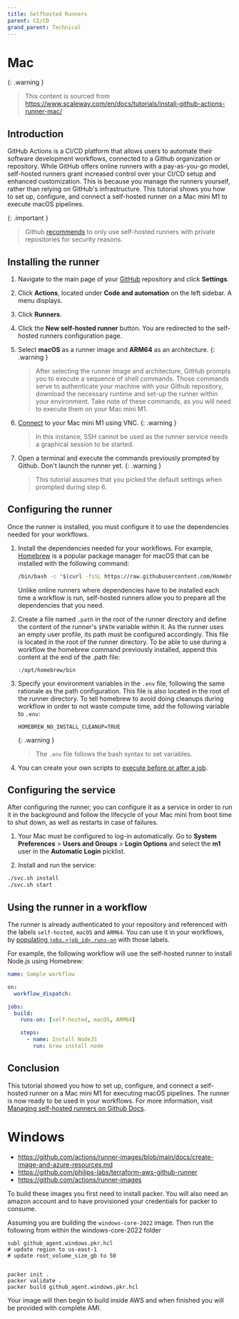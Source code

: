 ```yaml
---
title: Selfhosted Runners
parent: CI/CD
grand_parent: Technical
---
```


# Mac

{: .warning }
> This content is sourced from https://www.scaleway.com/en/docs/tutorials/install-github-actions-runner-mac/

## Introduction

GitHub Actions is a CI/CD platform that allows users to automate their software development workflows, connected to a 
Github organization or repository. While GitHub offers online runners with a pay-as-you-go model, self-hosted runners 
grant increased control over your CI/CD setup and enhanced customization. This is because you manage the runners yourself, 
rather than relying on GitHub's infrastructure. This tutorial shows you how to set up, configure, and connect a self-hosted 
runner on a Mac mini M1 to execute macOS pipelines.

{: .important }
> Github [recommends](https://docs.github.com/en/actions/hosting-your-own-runners/managing-self-hosted-runners/about-self-hosted-runners#self-hosted-runner-security) to only use self-hosted runners with private repositories for security reasons.

## Installing the runner

1. Navigate to the main page of your [GitHub](https://github.com/) repository and click **Settings**.
2. Click **Actions**, located under **Code and automation** on the left sidebar. A menu displays.
3. Click **Runners**.
4. Click the **New self-hosted runner** button. You are redirected to the self-hosted runners configuration page.
5. Select **macOS** as a runner image and **ARM64** as an architecture.
   {: .warning }
   > After selecting the runner image and architecture, GitHub prompts you to execute a sequence of shell commands. Those commands serve to authenticate your machine with your Github repository, download the necessary runtime and set-up the runner within your environment. Take note of these commands, as you will need to execute them on your Mac mini M1.
6. [Connect](/bare-metal/apple-silicon/how-to/connect-to-mac-mini-m1/) to your Mac mini M1 using VNC.
   {: .warning }
   > In this instance, SSH cannot be used as the runner service needs a graphical session to be started.
   
7. Open a terminal and execute the commands previously prompted by Github. Don't launch the runner yet.
   {: .warning } 
   > This tutorial assumes that you picked the default settings when prompted during step 6.
    
## Configuring the runner

Once the runner is installed, you must configure it to use the dependencies needed for your workflows.

1. Install the dependencies needed for your workflows. For example, [Homebrew](https://brew.sh/) is a popular package manager for macOS that can be installed with the following command:
    ```sh
    /bin/bash -c "$(curl -fsSL https://raw.githubusercontent.com/Homebrew/install/HEAD/install.sh)"
    ```
   Unlike online runners where dependencies have to be installed each time a workflow is run, self-hosted runners allow you to prepare all the dependencies that you need.

2. Create a file named `.path` in the root of the runner directory and define the content of the runner's `$PATH` variable within it. As the runner uses an empty user profile, its path must be configured accordingly. This file is located in the root of the runner directory. To be able to use during a workflow the homebrew command previously installed, append this content at the end of the .path file:
    ```
    :/opt/homebrew/bin
    ```
3. Specify your environment variables in the `.env` file, following the same rationale as the path configuration. This file is also located in the root of the runner directory. To tell homebrew to avoid doing cleanups during workflow in order to not waste compute time, add the following variable to `.env`:
    ```
    HOMEBREW_NO_INSTALL_CLEANUP=TRUE
    ```
   {: .warning }
   > The `.env` file follows the bash syntax to set variables.
   

4. You can create your own scripts to [execute before or after a job](https://docs.github.com/en/actions/hosting-your-own-runners/managing-self-hosted-runners/running-scripts-before-or-after-a-job).

## Configuring the service

After configuring the runner, you can configure it as a service in order to run it in the background and follow the lifecycle of your Mac mini from boot time to shut down, as well as restarts in case of failures.

1. Your Mac must be configured to log-in automatically. Go to **System Preferences** > **Users and Groups** > **Login Options** and select the **m1** user in the **Automatic Login** picklist.

2. Install and run the service:
```sh
./svc.sh install
./svc.sh start
```

## Using the runner in a workflow

The runner is already authenticated to your repository and referenced with the labels `self-hosted`, `macOS` and `ARM64`.
You can use it in your workflows, by [populating `jobs.<job_id>.runs-on`](https://docs.github.com/en/actions/using-workflows/workflow-syntax-for-github-actions#jobsjob_idruns-on) with those labels.

For example, the following workflow will use the self-hosted runner to install Node.js using Homebrew:

```yaml
name: Sample workflow

on:
  workflow_dispatch:

jobs:
  build:
    runs-on: [self-hosted, macOS, ARM64]

    steps:
      - name: Install NodeJS
        run: brew install node
```

## Conclusion

This tutorial showed you how to set up, configure, and connect a self-hosted runner on a Mac mini M1 for executing macOS pipelines. The runner is now ready to be used in your workflows. For more information, visit [Managing self-hosted runners on Github Docs](https://docs.github.com/en/actions/hosting-your-own-runners/managing-self-hosted-runners).

# Windows

- <https://github.com/actions/runner-images/blob/main/docs/create-image-and-azure-resources.md>
- <https://github.com/philips-labs/terraform-aws-github-runner>
- <https://github.com/actions/runner-images>

To build these images you first need to install packer. You will also need an amazon account and to have provisioned your credentials for packer to consume.

Assuming you are building the `windows-core-2022` image. Then run the following from within the windows-core-2022 folder

```
subl github_agent.windows.pkr.hcl
# update region to us-east-1
# update root_volume_size_gb to 50


packer init .
packer validate .
packer build github_agent.windows.pkr.hcl
```

Your image will then begin to build inside AWS and when finished you will be provided with complete AMI.
